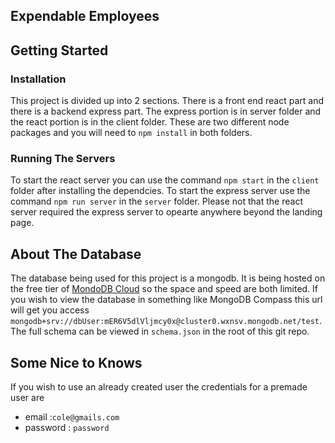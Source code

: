 ## Expendable Employees
## Getting Started

### Installation
This project is divided up into 2 sections. There is a front end react part and there is a backend express part. The express portion is in server folder and the
react portion is in the client folder. These are two different node packages and you will need to ```npm install``` in both folders.

### Running The Servers
To start the react server you can use the command ```npm start``` in the `client` folder after installing the dependcies. To start the express server use the command
```npm run server``` in the `server` folder. Please not that the react server required the express server to opearte anywhere beyond the landing page.

## About The Database
The database being used for this project is a mongodb. It is being hosted on the free tier of [MondoDB Cloud](https://www.mongodb.com/cloud) so the space and speed are both limited. If you wish to view the database in something like MongoDB Compass this url will get you access `mongodb+srv://dbUser:mER6V5dlVljmcy0x@cluster0.wxnsv.mongodb.net/test`. The full schema can be viewed in `schema.json` in the root of this git repo.

## Some Nice to Knows
If you wish to use an already created user the credentials for a premade user are      
- email :`cole@gmails.com`  
- password : `password`
